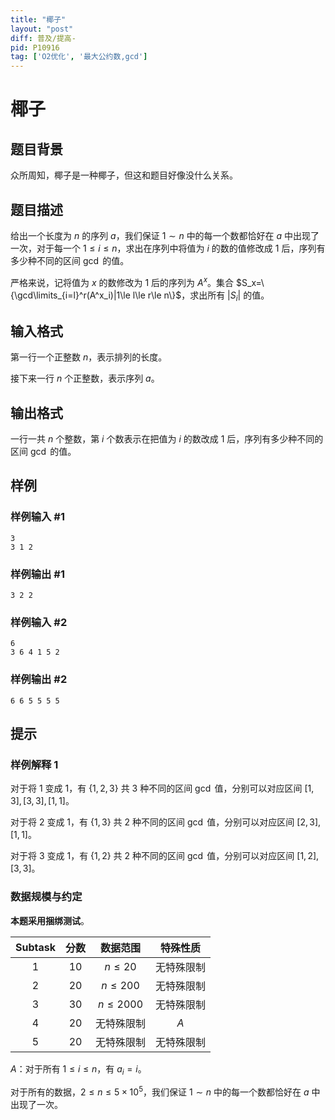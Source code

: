 ```yaml
---
title: "椰子"
layout: "post"
diff: 普及/提高-
pid: P10916
tag: ['O2优化', '最大公约数,gcd']
---
```

# 椰子
## 题目背景

众所周知，椰子是一种椰子，但这和题目好像没什么关系。
## 题目描述

给出一个长度为 $n$ 的序列 $a$，我们保证 $1\sim n$ 中的每一个数都恰好在 $a$ 中出现了一次，对于每一个 $1\le i\le n$，求出在序列中将值为 $i$ 的数的值修改成 $1$ 后，序列有多少种不同的区间 $\gcd$ 的值。

严格来说，记将值为 $x$ 的数修改为 $1$ 后的序列为 $A^x$。集合 $S_x=\{\gcd\limits_{i=l}^r(A^x_i)|1\le l\le r\le n\}$，求出所有 $|S_i|$ 的值。
## 输入格式

第一行一个正整数 $n$，表示排列的长度。

接下来一行 $n$ 个正整数，表示序列 $a$。
## 输出格式

一行一共 $n$ 个整数，第 $i$ 个数表示在把值为 $i$ 的数改成 $1$ 后，序列有多少种不同的区间 $\gcd$ 的值。
## 样例

### 样例输入 #1
```
3
3 1 2
```
### 样例输出 #1
```
3 2 2
```
### 样例输入 #2
```
6
3 6 4 1 5 2
```
### 样例输出 #2
```
6 6 5 5 5 5
```
## 提示

### 样例解释 1

对于将 $1$ 变成 $1$，有 $\{1,2,3\}$ 共 $3$ 种不同的区间 $\gcd$ 值，分别可以对应区间 $[1,3],[3,3],[1,1]$。

对于将 $2$ 变成 $1$，有 $\{1,3\}$ 共 $2$ 种不同的区间 $\gcd$ 值，分别可以对应区间 $[2,3],[1,1]$。

对于将 $3$ 变成 $1$，有 $\{1,2\}$ 共 $2$ 种不同的区间 $\gcd$ 值，分别可以对应区间 $[1,2],[3,3]$。

### 数据规模与约定

**本题采用捆绑测试**。

| $\text{Subtask}$ | 分数 | 数据范围 | 特殊性质 |
| :-----------: | :-----------: | :-----------: | :-----------: |
| $1$ | $10$ | $n\le 20$ | 无特殊限制 |
| $2$ | $20$ | $n\le 200$ | 无特殊限制 |
| $3$ | $30$ | $n\le 2000$ | 无特殊限制 |
| $4$ | $20$ | 无特殊限制 | $A$ |
| $5$ | $20$ | 无特殊限制 | 无特殊限制 |

$A$：对于所有 $1\le i\le n$，有 $a_i=i$。

对于所有的数据，$2\le n\le 5\times 10^5$，我们保证 $1\sim n$ 中的每一个数都恰好在 $a$ 中出现了一次。
